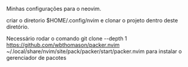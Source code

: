 Minhas configurações para o neovim.

criar o diretorio $HOME/.config/nvim e clonar o projeto dentro deste diretório.

Necessário rodar o comando git clone --depth 1 https://github.com/wbthomason/packer.nvim ~/.local/share/nvim/site/pack/packer/start/packer.nvim para instalar o gerenciador de pacotes

